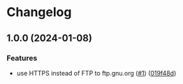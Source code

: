 # Changelog

## 1.0.0 (2024-01-08)


### Features

* use HTTPS instead of FTP to ftp.gnu.org ([#1](https://github.com/XaF/asdf-bash/issues/1)) ([019f48d](https://github.com/XaF/asdf-bash/commit/019f48d4745b98644e516c5108a55a301f096303))
